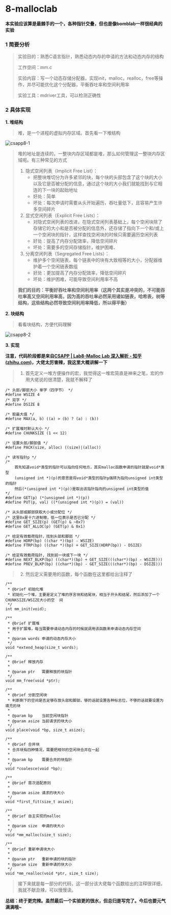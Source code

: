 # 8-malloclab

**本实验应该算是最棘手的一个，各种指针交叠，但也是像bomblab一样很经典的实验**

### 1 简要分析

> 实验目的：熟悉C语言指针，熟悉动态内存的申请的方法和动态内存的结构
>
> 工作空间：mm.c
>
> 实验内容：写一个动态存储分配器，实现init，malloc，realloc，free等操作，并尽可能优化这个分配器，平衡吞吐率和空间利用率
>
> 实验工具：mdriver工具，可以检测正确性

### 2 具体实现

**1. 堆结构**

> 堆，是一个进程的虚拟内存区域。首先看一下堆结构

![csapp8-1](https://www.hiteva.cn/static/article/csapp/csapp8-1.png)

> 堆的地址是连续的，一整块内存区域都是堆，那么如何管理这一整块内存区域呢。有三种常见的方式
>
> 1. 隐式空闲列表（Implicit Free List）：
>    - 把整块堆切分为许多紧邻的块，每个块的头部包含了这个块的大小以及它是否被分配的信息，通过这个块的大小我们就能找到与它相连的下一块的起始地址
>    - 好处：简单
>    - 坏处：每次申请时需要从头开始遍历，吞吐量低下，且容易产生许多空间碎片
> 2. 显式空闲列表（Explicit Free Lists）：
>    - 对隐式空闲列表的改进，在隐式空闲列表基础上，每个空闲块除了存储它的大小和是否被分配的信息外，还存储了指向下一个和/或上一个空闲块的指针，这样查找空闲块的时候只需要遍历空闲列表
>    - 好处：提高了内存分配效率，降低空间碎片
>    - 坏处：需要多的空间存储指针，维护困难、
> 3. 分离空闲列表（Segregated Free Lists）：
>    - 维护多个空闲链表，每个链表中的块有大致相等的大小，分配器维护着一个空闲链表数组
>    - 好处：更加提高了内存分配效率，降低空间碎片
>    - 坏处：维护困难，可能导致空间利用率不高
>
> **我们的目的：平衡好吞吐率和空间利用率（这两个其实是冲突的，不可能吞吐率高又空间利用率高，因为高的吞吐率必然采用诸如链表，哈希表，树等结构，这些结构必然导致空间利用率降低，所以得平衡）**

**2. 块结构**

> 看看块结构，方便代码理解

![csapp8-2](https://www.hiteva.cn/static/article/csapp/csapp8-2.png)

**3. 实现**

**注意，代码阶段都是来自[CSAPP | Lab8-Malloc Lab 深入解析 - 知乎 (zhihu.com)](https://zhuanlan.zhihu.com/p/496366818)，大佬太厉害辣，我这里大概讲解一下**

> 1. 首先定义一堆方便操作的宏，我觉得这一堆宏简直是神来之笔，宏的作用大佬说的很清楚，我就不解释了

```
/* 头部/脚部大小 单字（四字节） */
#define WSIZE 4
/* 双字 */
#define DSIZE 8

/* 取最大值 */
#define MAX(a, b) ((a) > (b) ? (a) : (b))

/* 扩展堆时默认大小 */
#define CHUNKSIZE (1 << 12)

/* 设置头部/脚部值 */
#define PACK(size, alloc) ((size)|(alloc))

/* 读写指针p */
/*
	首先知道void*类型的指针可以指向任何地方，其实malloc函数申请的指针就是void*类型
	(unsigned int *)(p)的意思是将void*类型的指针p强转为指向unsigned int类型的指针
	然后(*(unsigned int *)(p))是取出该指针指向的unsigned int类型的值
*/
#define GET(p) (*(unsigned int *)(p))
#define PUT(p, val) ((*(unsigned int *)(p)) = (val))

/* 从头部或脚部获取大小或分配位 */
/* 这里0x是十六进制嗷，低一位表示是否已分配 */
#define GET_SIZE(p) (GET(p) & ~0x7)
#define GET_ALLOC(p) (GET(p) & 0x1)

/* 给定有效载荷指针，找到头部和脚部 */
#define HDRP(bp) ((char *)(bp) - WSIZE)
#define FTRP(bp) ((char *)(bp) + GET_SIZE(HDRP(bp)) - DSIZE)

/* 给定有效载荷指针, 找到前一块或下一块 */
#define NEXT_BLKP(bp) ((char*)(bp) + GET_SIZE(((char*)(bp) - WSIZE)))
#define PREV_BLKP(bp) ((char*)(bp) - GET_SIZE(((char*)(bp) - DSIZE)))
```

> 2. 然后定义需要用的函数，每个函数在这里都给出注释了

```
/**
 * @brief 初始化堆
 * 初始化一个堆，主要是定义了堆的序言块和结尾块，相当于开头和结尾，然后添加了一个CHUNKSIZE/WSIZE大小的空  间
 */
int mm_init(void);

/**
 * @brief 扩展堆
 * 用于扩展堆，每当需要申请动态内存的时候就调用该函数来申请动态内存空间
 *
 * @param words	申请的动态内存大小
 */
void *extend_heap(size_t words);

/**
 * @brief 释放内存
 *
 * @param ptr	需要释放的块指针
 */
void mm_free(void *ptr);

/**
 * @brief 分割空闲块
 * 判断剩下的空间是否足够存放头部和脚部，够的话就设置各种标志位，不够的话就要设置为填充的块
 *
 * @param bp	当前空闲块指针
 * @param asize	当前请求的块大小
 */
void place(void *bp, size_t asize);

/**
 * @brief 合并块
 * 合并块有四种情况，需要把相邻的空闲块合并在一起
 *
 * @param bp	需要合并的块指针
 */
void *coalesce(void *bp);

/**
 * @brief 首次适配原则
 *
 * @param asize	请求的块大小
 */
void *first_fit(size_t asize);

/**
 * @brief 自主实现的malloc
 *
 * @param size	申请的块大小
 */
void *mm_malloc(size_t size);

/**
 * @brief 重新申请块大小
 *
 * @param ptr	重新申请的块的指针
 * @param size	重新申请的块大小
 */
void *mm_realloc(void *ptr, size_t size);
```

> 接下来就是每一部分的代码，这一部分该大佬每个函数给出的注释很详细，我就不献丑辣，可以慢慢读。

**总结：终于更完辣。虽然最后一个实验更的很水，但总归是写完了。今后也要元气满满哦~**



